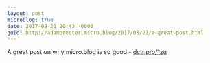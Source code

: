 ```yaml
---
layout: post
microblog: true
date: 2017-08-21 20:43 -0000
guid: http://adamprocter.micro.blog/2017/08/21/a-great-post.html
---
```

A great post on why micro.blog is so good - [dctr.pro/1zu](http://dctr.pro/1zu) 
